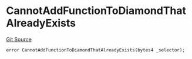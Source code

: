 # CannotAddFunctionToDiamondThatAlreadyExists
[Git Source](https://github.com/thrackle-io/rules-protocol/blob/63b22fe4cc7ce8c74a4c033635926489351a3581/src/economic/ruleProcessor/nontagged/RuleProcessorDiamondLib.sol)


```solidity
error CannotAddFunctionToDiamondThatAlreadyExists(bytes4 _selector);
```

